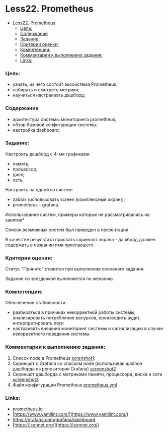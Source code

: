 # Less22. Prometheus
- [Less22. Prometheus](#less22-prometheus)
    - [Цель:](#цель)
    - [Содержание](#содержание)
    - [Задание:](#задание)
    - [Критерии оценки:](#критерии-оценки)
    - [Компетенции:](#компетенции)
    - [Комментарии к выполнению задания:](#комментарии-к-выполнению-задания)
    - [Links:](#links)

### Цель: 
- узнать, из чего состоит экосистема Prometheus;
- собирать и смотреть метрики;
- научиться настраивать дашборд;

### Содержание
- архитектура системы мониторинга prometheus;
- обзор базовой конфигурации системы;
- настройка dashboard;
### Задание:
Настроить дашборд с 4-мя графиками
  - память;
  - процессор;
  - диск;
  - сеть.

Настроить на одной из систем:
  - zabbix (использовать screen (комплексный экран));
  - prometheus - grafana.


Использование систем, примеры которых не рассматривались на занятии*

Список возможных систем был приведен в презентации.

В качестве результата прислать скриншот экрана - дашборд должен содержать в названии имя приславшего.  

### Критерии оценки:
Статус "Принято" ставится при выполнении основного задания.

Задание со звездочкой выполняется по желанию.

### Компетенции:
Обеспечение стабильности
   - разбираться в причинах некорректной работы системы, анализировать потребление ресурсов, производить аудит, интерпретировать логи
   - настраивать внешний мониторинг системы и сигнализацию в случае некорректного поведения системы
  
### Комментарии к выполнению задания:

1. Список node в Prometheus [screnshot1](./files/screenshot-prometheus_node_list.png).
2. Скриншот с Grafana со списком node (использован шаблон дашборда из репозитория Grafana) [screenshot2](./files/screenshot-grafana_nodes.png)
3. Скриншот дашборда с метриками памяти, процессора, диска и сети [screenshot3](./files/screenshot-grafana_my_dashboard.png)
4. Файл конфигурации Prometheus [prometheus.yml](./files/prometheus.yml)

### Links:

- [prometheus.io ](https://prometheus.io/)
- [https://www.yamllint.com/](https://www.yamllint.com/)
- https://grafana.com/grafana/dashboard
- [https://jsonnet.org/](https://jsonnet.org/)
  